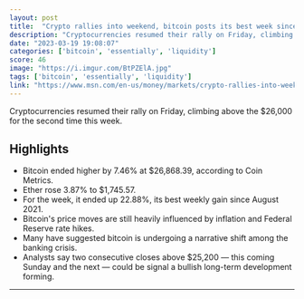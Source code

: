 ```yaml
---
layout: post
title:  "Crypto rallies into weekend, bitcoin posts its best week since early 2021"
description: "Cryptocurrencies resumed their rally on Friday, climbing above the $26,000 for the second time this week."
date: "2023-03-19 19:08:07"
categories: ['bitcoin', 'essentially', 'liquidity']
score: 46
image: "https://i.imgur.com/BtPZElA.jpg"
tags: ['bitcoin', 'essentially', 'liquidity']
link: "https://www.msn.com/en-us/money/markets/crypto-rallies-into-weekend-bitcoin-posts-its-best-week-since-early-2021/ar-AA18KFoo"
---
```


Cryptocurrencies resumed their rally on Friday, climbing above the $26,000 for the second time this week.

## Highlights

- Bitcoin ended higher by 7.46% at $26,868.39, according to Coin Metrics.
- Ether rose 3.87% to $1,745.57.
- For the week, it ended up 22.88%, its best weekly gain since August 2021.
- Bitcoin's price moves are still heavily influenced by inflation and Federal Reserve rate hikes.
- Many have suggested bitcoin is undergoing a narrative shift among the banking crisis.
- Analysts say two consecutive closes above $25,200 — this coming Sunday and the next — could be signal a bullish long-term development forming.

---
